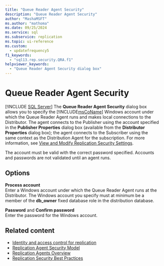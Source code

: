 ```yaml
---
title: "Queue Reader Agent Security"
description: "Queue Reader Agent Security"
author: "MashaMSFT"
ms.author: "mathoma"
ms.date: 09/25/2024
ms.service: sql
ms.subservice: replication
ms.topic: ui-reference
ms.custom:
  - updatefrequency5
f1_keywords:
  - "sql13.rep.security.QRA.f1"
helpviewer_keywords:
  - "Queue Reader Agent Security dialog box"
---
```

# Queue Reader Agent Security
 [!INCLUDE [SQL Server](../../includes/applies-to-version/sqlserver.md)]
  The **Queue Reader Agent Security** dialog box allows you to specify the [!INCLUDE[msCoName](../../includes/msconame-md.md)] Windows account under which the Queue Reader Agent runs and makes local connections to the Distributor. The agent connects to the Publisher using the account specified in the **Publisher Properties** dialog box (available from the **Distributor Properties** dialog box); the agent connects to the Subscriber using the same context as the Distribution Agent for the subscription. For more information, see [View and Modify Replication Security Settings](../../relational-databases/replication/security/view-and-modify-replication-security-settings.md).  
  
 The account must be valid with the correct password specified. Accounts and passwords are not validated until an agent runs.  
  
## Options  
 **Process account**  
 Enter a Windows account under which the Queue Reader Agent runs at the Distributor. The Windows account you specify must at minimum be a member of the **db_owner** fixed database role in the distribution database.  
  
 **Password** and **Confirm password**  
 Enter the password for the Windows account.  
  
## Related content

- [Identity and access control for replication](../../relational-databases/replication/security/identity-and-access-control-replication.md)
- [Replication Agent Security Model](../../relational-databases/replication/security/replication-agent-security-model.md)
- [Replication Agents Overview](../../relational-databases/replication/agents/replication-agents-overview.md)
- [Replication Security Best Practices](../../relational-databases/replication/security/replication-security-best-practices.md)
